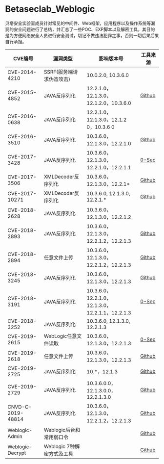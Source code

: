 # Betaseclab_Weblogic
贝塔安全实验室成员针对常见的中间件、Web框架，应用程序以及操作系统等漏洞的安全问题进行了总结，并汇总了一些POC、EXP脚本以及解密工具，其目的是为方便网络安全人员进行安全测试，切记不做违法犯罪之事，否则一切后果后果自行承担。

| CVE编号    | 漏洞类型 | 影响版本号 | 工具来源 |
| ------------- | ----------- | ----------- | ----------- |
| CVE-2014-4210 | SSRF(服务端请求伪造攻击) | 10.0.2.0, 10.3.6.0 |   |
| CVE-2015-4852 | JAVA反序列化 | 12.2.1.0，12.1.3.0，12.1.2.0，10.3.6.0 | [Github](https://github.com/koutto/jok3r-pocs) |
| CVE-2016-0638 | JAVA反序列化 | 12.2.1.0，12.1.3.0，12.1.2 0，10.3.6 0 |   |
| CVE-2016-3510 | JAVA反序列化 | 10.3.6.0，12.1.3.0，12.2.1.0 | [Github](https://github.com/koutto/jok3r-pocs) |
| CVE-2017-3428 | JAVA反序列化 | 10.3.6.0，12.1.3.0，12.2.1.0，12.2.1.1 | [0-Sec](http://www.0-sec.org/download/CVE-2017-3248.rar) |
| CVE-2017-3506 | XMLDecoder反序列化 | 10.3.6.0，12.1.3.0，12.2.1* | [Github](https://github.com/ianxtianxt/CVE-2017-3506) |
| CVE-2017-10271 | XMLDecoder反序列化 | 10.3.6.0, 12.1.3.0, 12.2.1.* | [Github](https://github.com/jas502n/CVE-2018-2628) |
| CVE-2018-2628 | JAVA反序列化 | 10.3.6.0，12.1.3.0，12.2.1.2 |   |
| CVE-2018-2893 | JAVA反序列化 | 10.3.6.0，12.1.3.0，12.2.1.2，12.2.1.3 | [Github](https://github.com/qianl0ng/CVE-2018-2893) |
| CVE-2018-2894 | 任意文件上传 | 10.3.6.0，12.1.3.0，12.2.1.2，12.2.1.3 | [Github](https://github.com/jas502n/CVE-2018-2894) |
| CVE-2018-3245 | JAVA反序列化 | 10.3.6.0，12.1.3.0，12.2.1.3 | [Github](https://github.com/pyn3rd/CVE-2018-3245) |
| CVE-2018-3191 | JAVA反序列化 | 10.3.6.0，12.2.1.0，12.1.3.0，12.2.1.1，12.2.1.3 | [0-Sec](http://0-sec.org/download/CVE-2018-3191.zip) |
| CVE-2018-3252 | JAVA反序列化 | 10.3.6.0, 12.1.3.0, 12.2.1.3 |   |
| CVE-2019-2615 | WebLogic任意文件读取 | 10.3.6.0，12.1.3.0，12.2.1.3 | [0-Sec](https://github.com/chiaifan/CVE-2019-2615) |
| CVE-2019-2618 | 任意文件上传 | 10.3.6.0，12.1.3.0，12.2.1.3 | [Github](https://github.com/jas502n/cve-2019-2618) |
| CVE-2019-2725 | JAVA反序列化 | 10.*，12.1.3 | [Github](https://github.com/ianxtianxt/CVE-2019-2725) |
| CVE-2019-2729 | JAVA反序列化 | 10.3.6.0.0，12.1.3.0.0，12.2.1.3.0 | [Github](https://github.com/black-mirror/Weblogic) |
| CNVD-C-2019-48814 | JAVA反序列化 | 10.3.6.0，12.1.3.0，12.2.1.2，12.2.1.3 | [Github](https://github.com/bigsizeme/CNVD-C-2019-48814) |
| Weblogic-Admin | Weblogic后台和常用弱口令 |   | [Github](https://github.com/rabbitmask/WeblogicWeakPwd) |
| Weblogic-Decrypt | Weblogic 7种解密方式及工具 |   | [Github](https://github.com/TideSec/Decrypt_Weblogic_Password) |

